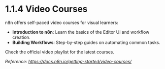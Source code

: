 # 1.1.4 Video Courses

n8n offers self-paced video courses for visual learners:

- **Introduction to n8n**: Learn the basics of the Editor UI and workflow creation.
- **Building Workflows**: Step-by-step guides on automating common tasks.

Check the official video playlist for the latest courses.

_Reference: https://docs.n8n.io/getting-started/video-courses/_ 